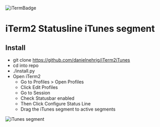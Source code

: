 ![iTermBadge](https://img.shields.io/badge/iTerm2-statusline-green?logo=apple&iTerm2=statusline)

# iTerm2 Statusline iTunes segment

## Install

- git clone https://github.com/danielnehrig/iTerm2iTunes
- cd into repo
- ./install.py
- Open iTerm2
  - Go to Profiles > Open Profiles
  - Click Edit Profiles
  - Go to Session
  - Check Statusbar enabled
  - Then Click Configure Status Line
  - Drag the iTunes segment to active segments

![iTunes segment](https://raw.githubusercontent.com/danielnehrig/iTerm2iTunes/master/itunes.png)
